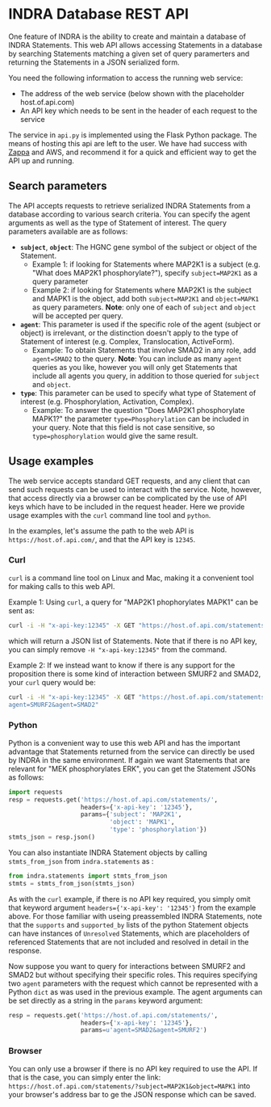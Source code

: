 # INDRA Database REST API

One feature of INDRA is the ability to create and maintain a database of
INDRA Statements. This web API allows accessing Statements in a database by
searching Statements matching a given set of query paramerters and returning
the Statements in a JSON serialized form.

You need the following information to access the running web service:
- The address of the web service (below shown with the placeholder
host.of.api.com)
- An API key which needs to be sent in the header of each request to the
service

The service in `api.py` is implemented using the Flask Python package.
The means of hosting this api are left to the user.
We have had success with [Zappa](https://github.com/Miserlou/Zappa) and AWS,
and recommend it for a quick and efficient way to get the API up and running.

## Search parameters

The API accepts requests to retrieve serialized INDRA Statements
from a database according to various search criteria. You can specify
the agent arguments as well as the type of Statement of interest. 
The query parameters available are as follows:
- **`subject`**, **`object`**: The HGNC gene symbol of the subject or
object of the Statement.
  - Example 1: if looking for Statements where MAP2K1 is a subject
(e.g. "What does MAP2K1 phosphorylate?"), specify
`subject=MAP2K1` as a query parameter
  - Example 2: if looking for Statements where MAP2K1 is the subject and
MAPK1 is the object, add both `subject=MAP2K1` and `object=MAPK1` as
query parameters.
**Note**: only one of each of `subject` and `object` will be accepted per
query.
- **`agent`**: This parameter is used if the specific role of the agent
(subject or object) is irrelevant, or the distinction doesn't apply to the
type of Statement of interest (e.g. Complex,
Translocation, ActiveForm).
  - Example: To obtain Statements that
involve SMAD2 in any role, add `agent=SMAD2` to the query.
**Note**: You can
include as many `agent` queries as you like, however you will only get
Statements that include all agents you query, in addition to those queried
for `subject` and `object`.
- **`type`**: This parameter can be used to specify what type of Statement
of interest (e.g. Phosphorylation, Activation, Complex).
  - Example: To answer the question "Does MAP2K1 phosphorylate MAPK1?"
the parameter `type=Phosphorylation` can be included in your query.
Note that this field is not case sensitive, so `type=phosphorylation` would
give the same result.

## Usage examples

The web service accepts standard GET requests, and any client that can
send such requests can be used to interact with the service. Note, however,
that access directly via a browser can be complicated by the
use of API keys which have to be included in the request header. Here we
provide usage examples with the `curl` command line tool and `python`.

In the examples, let's assume the path to the web API is
`https://host.of.api.com/`, and that the API key is `12345`.

### Curl
`curl` is a command line tool on Linux and Mac, making it a convenient tool
for making calls to this web API.

Example 1: Using `curl`, a query for "MAP2K1 phophorylates MAPK1" can be sent
as:
```bash
curl -i -H "x-api-key:12345" -X GET "https://host.of.api.com/statements/?subject=MAP2K1&object=MAPK1&type=phosphorylation"
```
which will return a JSON list of Statements. Note that if there is no API key,
you can simply remove `-H "x-api-key:12345"` from the command.

Example 2: If we instead want to know if there is any support for the
proposition there is some kind of interaction between SMURF2 and SMAD2,
your `curl` query would be:
```bash
curl -i -H "x-api-key:12345" -X GET "https://host.of.api.com/statements/?
agent=SMURF2&agent=SMAD2"
```

### Python
Python is a convenient way to use this web API and has the important
advantage that Statements returned from the service can directly be used
by INDRA in the same environment. If again we want Statements that are
relevant for "MEK phosphorylates ERK", you can get the Statement JSONs
as follows:
```python
import requests
resp = requests.get('https://host.of.api.com/statements/',
                    headers={'x-api-key': '12345'},
                    params={'subject': 'MAP2K1',
                            'object': 'MAPK1',
                            'type': 'phosphorylation'})
stmts_json = resp.json()
```
You can also instantiate INDRA Statement objects by calling `stmts_from_json`
from `indra.statements` as :
```python
from indra.statements import stmts_from_json
stmts = stmts_from_json(stmts_json)
```
As with the `curl` example, if there is no API key required, you simply omit
that keyword argument `headers={'x-api-key': '12345'}` from the example above.
For those familiar with useing preassembled INDRA Statements, note that the
`supports` and `supported_by` lists of the python Statement objects can
have instances of `Unresolved` Statements, which are placeholders
of referenced Statements that are not included and resolved in detail in
the response.

Now suppose you want to query for interactions between SMURF2 and SMAD2 but
without specifying their specific roles.
This requires specifying two `agent` parameters with the request which cannot
be represented with a Python `dict` as was used in the previous example.
The agent arguments can be set directly as a string in the `params`
keyword argument:
```python
resp = requests.get('https://host.of.api.com/statements/',
                    headers={'x-api-key': '12345'},
                    params=u'agent=SMAD2&agent=SMURF2')
```

### Browser
You can only use a browser if there is no API key required to use the API.
If that is the case, you can simply enter the link:
`https://host.of.api.com/statements/?subject=MAP2K1&object=MAPK1`
into your browser's address bar to ge the JSON response which can
be saved.

